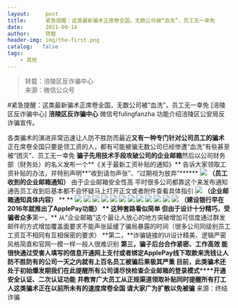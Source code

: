 ```yaml
---
layout:     post
title:      紧急提醒：这类最新骗术正席卷全国，无数公司被“血洗”，员工无一幸免
date:       2021-09-14
author:     转载
header-img: img/the-first.png
catalog:   false
tags:
    - 其他
---
```


<blockquote><p>转载：涪陵区反诈骗中心<br>
来源：微信公众号</p></blockquote>

#紧急提醒：这类最新骗术正席卷全国，无数公司被“血洗”，员工无一幸免
[涪陵区反诈骗中心]
**涪陵区反诈骗中心**
微信号fulingfanzha
功能介绍涪陵区公安局反诈骗宣传。

各类骗术的演进非常迅速让人防不胜防而最近**又有一种专门针对公司员工的骗术**
正在席卷全国只要是领工资的人，都有可能被骗无数公司已经惨遭“血洗”有些甚至被“团灭”、员工无一幸免
**骗子先用技术手段攻破公司的企业邮箱**然后以公司财务部（财务处）的名义发布一个**《关于最新工资补贴的通知》**
告诉大家领取工资补贴的办法，并特别声明**“收到请勿声张”、“过期视为放弃”******
![]({{site.baseurl}}/postimg/FWyj0pYrhsnSefW0HicLTM7sfUcGGicia09dvVoxCpLhjicUUBvbOnFAkBLtAZmzwL1ibicbFibJMyK9aia5dldqPgfjdg.jpeg)
**（员工收到的企业邮箱通知）**
由于企业邮箱安全性高
平时很多公司都靠这个来发布通知通告员工收到后基本都不会怀疑马上打开正文或者附件查看具体指引
![]({{site.baseurl}}/postimg/FWyj0pYrhsnSefW0HicLTM7sfUcGGicia094srbicnUPdJwprZdR7sb9RNQfqdEZ9zpiaRP4Kc6x8p8cAibN5yz1qH7g.jpeg)
**（****企业邮箱通知具体内容****）**
**
**
![]({{site.baseurl}}/postimg/nM8NWwbNctgMq6dILibicCeBcCn1wia8YKo3zObjBqmsA099g2WPeatZIQ1KHicMMgqSdEfCo7nKH8QlqfkgHKVbVA.png)
![]({{site.baseurl}}/postimg/FWyj0pYrhsnSefW0HicLTM7sfUcGGicia09DxrBU1TkfI1W0l7GusOasZjhkMzGeBxcB2w3icT9HBtFUomlJiawEKBg.jpeg)
![]({{site.baseurl}}/postimg/nM8NWwbNctgMq6dILibicCeBcCn1wia8YKop8qjBzjlcQlhCSfUwFsXWf4GDPz2uswUuTNOmHcEk9ezCU8B3CH2eQ.png)
![]({{site.baseurl}}/postimg/FWyj0pYrhsnSefW0HicLTM7sfUcGGicia094K3NzfLyc1w3EzoD5iaibsBKOtgicMzOBTklMWCiazyfibuiaLYt6Z1cVicDg.jpeg)
![]({{site.baseurl}}/postimg/nM8NWwbNctgMq6dILibicCeBcCn1wia8YKoYQ8ibTl0u8icNBibSHEqehFAq7Hhd4LKnZNYGuckevaJibibcCmXggLWdzw.png)
![]({{site.baseurl}}/postimg/FWyj0pYrhsnSefW0HicLTM7sfUcGGicia09jk0AaqfHoqHwFsUtLZ5ctNVIcappdjfgY84CrLfiaYegH32YGqWumTg.jpeg)
![]({{site.baseurl}}/postimg/nM8NWwbNctgMq6dILibicCeBcCn1wia8YKodZYPGMictRyKFiaA8okThEDvIEuTEiaWcXYCPwFKy6cq6KGLZX4pHCmIQ.png)
![]({{site.baseurl}}/postimg/FWyj0pYrhsnSefW0HicLTM7sfUcGGicia09qNCtfN7xVWbKKfAxLZgTPdB7iakkvaruKThdYKhjyIhRiaH8U5YYGPEg.jpeg)
![]({{site.baseurl}}/postimg/nM8NWwbNctgMq6dILibicCeBcCn1wia8YKolaJA3pkbEKySdQEEic4mZ57y0SPOWPWzjfUaZ3BM9R7eQTJv9AdQ5SA.png)
![]({{site.baseurl}}/postimg/FWyj0pYrhsnSefW0HicLTM7sfUcGGicia09iabYPe4zXg21nDAoIxgPg9oCWvzum9lrbPnmpCghx8JUoeHsec8tKHg.jpeg)
![]({{site.baseurl}}/postimg/nM8NWwbNctgMq6dILibicCeBcCn1wia8YKoTlVWCDUB6icpZyWiaRLyfq07FINHtXgEHlEyZ6iaice9q6cibsro2jowibQQ.png)
![]({{site.baseurl}}/postimg/FWyj0pYrhsnSefW0HicLTM7sfUcGGicia09VceeWjfNy0GrksIDNFEO2H35fhwAj4nrmX43DUXDN4picn7IibkjTPZw.png)
**（建设银行早在2016年就推出了ApplePay功能）
**
这种套路看似简单
但由于设计十分精巧，受骗者众多**第一，**
从“企业邮箱”这个最让人放心的地方突破增加可信度通过群发邮件的方式增加覆盖面要求不能声张延缓了骗局暴露的时间（很多公司同级别员工工资互不相同有互相保密的要求）
**第二，**诈骗链接的UI设计精美、逻辑严密风格简直和官网一模一样一般人很难识别
**第三，**骗子后台合作紧密、工作高效
能很快通过受害人填写的信息开通网上支付或者绑定ApplePay线下取款来洗钱让人防不胜防有的公司一天之内就有上百名员工被骗后果极其严重
目前，此类骗术还处于初始爆发期我们在此提醒所有公司**请尽快检查企业邮箱的登录模式****开通安全认证、二次认证功能**
**并教育广大员工从正规渠道领取补贴****同时提醒所有打工人****这类骗术正在以前所未有的速度席卷全国
****请大家广为扩散****以免被骗**
来源：终结诈骗
